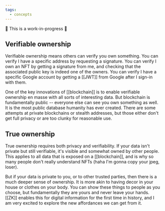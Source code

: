 ```yaml
---
tags:
  - concepts
---
```

🚧 This is a work-in-progress 🚧

## Verifiable ownership
Verifiable ownership means others can verify you own something. You can verify I have a specific address by requesting a signature. You can verify I own an NFT by getting a signature from me, and checking that the associated public key is indeed one of the owners. You can verify I have a specific Google account by getting a [[JWT]] from Google after I sign-in with them.

One of the key innovations of [[blockchain]] is to enable verifiable ownership en masse with all sorts of interesting data. But blockchain is fundamentally public -- everyone else can see you own something as well. It is the most public database humanity has ever created. There are some attempts at private blockchains or stealth addresses, but those either don't get full privacy or are too clunky for reasonable use.

## True ownership
True ownership requires both privacy and verifiability. If your data isn't private but still verifiable, it's visible and somewhat owned by other people. This applies to all data that is exposed on a [[blockchain]], and is why so many people don't really understand NFTs (haha I'm gonna copy your jpeg, loser).

But if your data is private to you, or to other trusted parties, then there is a much deeper sense of ownership. It is more akin to having decor in your house or clothes on your body. You can show these things to people as you choose, but fundamentally they are yours and never leave your hands. [[ZK]] enables this for digital information for the first time in history, and I am very excited to explore the new affordances we can get from it.




